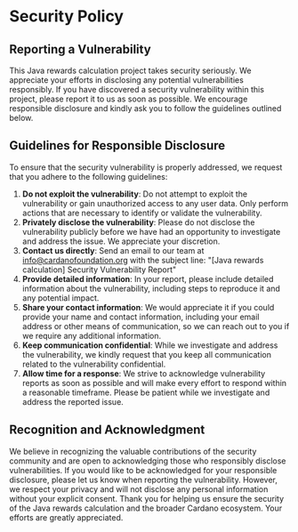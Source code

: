 # Security Policy

## Reporting a Vulnerability

This Java rewards calculation project takes security seriously. We appreciate your efforts in disclosing any potential vulnerabilities responsibly.
If you have discovered a security vulnerability within this project, please report it to us as soon as possible. We encourage responsible disclosure and kindly ask you to follow the guidelines outlined below.

## Guidelines for Responsible Disclosure

To ensure that the security vulnerability is properly addressed, we request that you adhere to the following guidelines:

1. **Do not exploit the vulnerability**: Do not attempt to exploit the vulnerability or gain unauthorized access to any user data. Only perform actions that are necessary to identify or validate the vulnerability.
2. **Privately disclose the vulnerability**: Please do not disclose the vulnerability publicly before we have had an opportunity to investigate and address the issue. We appreciate your discretion.
3. **Contact us directly**: Send an email to our team at info@cardanofoundation.org with the subject line: "[Java rewards calculation] Security Vulnerability Report"
4. **Provide detailed information**: In your report, please include detailed information about the vulnerability, including steps to reproduce it and any potential impact.
5. **Share your contact information**: We would appreciate it if you could provide your name and contact information, including your email address or other means of communication, so we can reach out to you if we require any additional information.
6. **Keep communication confidential**: While we investigate and address the vulnerability, we kindly request that you keep all communication related to the vulnerability confidential.
7. **Allow time for a response**: We strive to acknowledge vulnerability reports as soon as possible and will make every effort to respond within a reasonable timeframe. Please be patient while we investigate and address the reported issue.

## Recognition and Acknowledgment

We believe in recognizing the valuable contributions of the security community and are open to acknowledging those who responsibly disclose vulnerabilities. If you would like to be acknowledged for your responsible disclosure, please let us know when reporting the vulnerability. However, we respect your privacy and will not disclose any personal information without your explicit consent.
Thank you for helping us ensure the security of the Java rewards calculation and the broader Cardano ecosystem. Your efforts are greatly appreciated.
